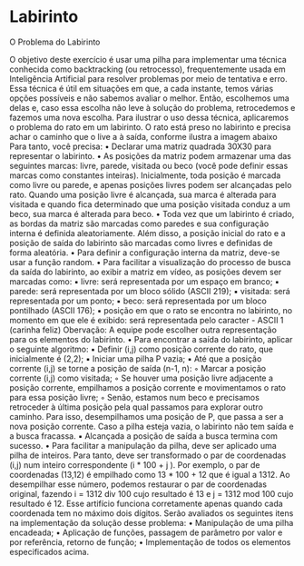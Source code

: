 # Labirinto
O Problema do Labirinto

O objetivo deste exercício é usar uma pilha para implementar uma técnica conhecida
como backtracking (ou retrocesso), frequentemente usada em Inteligência Artificial para
resolver problemas por meio de tentativa e erro. Essa técnica é útil em situações em que, 
a cada instante, temos várias opções possíveis e não sabemos avaliar o melhor. Então,
escolhemos uma delas e, caso essa escolha não leve à solução do problema,
retrocedemos e fazemos uma nova escolha.
Para ilustrar o uso dessa técnica, aplicaremos o problema do rato em um labirinto. O rato
está preso no labirinto e precisa achar o caminho que o live a à saída, conforme ilustra a
imagem abaixo
Para tanto, você precisa:
• Declarar uma matriz quadrada 30X30 para representar o labirinto.
• As posições da matriz podem armazenar uma das seguintes marcas: livre, parede,
visitada ou beco (você pode definir essas marcas como constantes inteiras).
Inicialmente, toda posição é marcada como livre ou parede, e apenas posições
livres podem ser alcançadas pelo rato. Quando uma posição livre é alcançada, sua
marca é alterada para visitada e quando fica determinado que uma posição
visitada conduz a um beco, sua marca é alterada para beco.
• Toda vez que um labirinto é criado, as bordas da matriz são marcadas como
paredes e sua configuração interna é definida aleatoriamente. Além disso, a
posição inicial do rato e a posição de saída do labirinto são marcadas como livres
e definidas de forma aleatória.
• Para definir a configuração interna da matriz, deve-se usar a função random.
• Para facilitar a visualização do processo de busca da saída do labirinto, ao exibir a
matriz em vídeo, as posições devem ser marcadas como:
▪ livre: será representada por um espaço em branco;
▪ parede: será representada por um bloco sólido (ASCII 219);
▪ visitada: será representada por um ponto;
▪ beco: será representada por um bloco pontilhado (ASCII 176);
▪ posição em que o rato se encontra no labirinto, no momento em que ele é
exibido: será representada pelo caracter - ASCII 1 (carinha feliz)
Obervação: A equipe pode escolher outra representação para os elementos do
labirinto.
• Para encontrar a saída do labirinto, aplicar o seguinte algoritmo:
▪ Definir (i,j) como posição corrente do rato, que inicialmente é (2,2);
▪ Iniciar uma pilha P vazia;
▪ Até que a posição corrente (i,j) se torne a posição de saída (n-1, n):
◦ Marcar a posição corrente (i,j) como visitada;
◦ Se houver uma posição livre adjacente a posição corrente,
empilhamos a posição corrente e movimentamos o rato para essa
posição livre;
◦ Senão, estamos num beco e precisamos retroceder à última
posição pela qual passamos para explorar outro caminho. Para
isso, desempilhamos uma posição de P, que passa a ser a nova
posição corrente. Caso a pilha esteja vazia, o labirinto não tem
saída e a busca fracassa.
▪ Alcançada a posição de saída a busca termina com sucesso.
• Para facilitar a manipulação da pilha, deve ser aplicado uma pilha de inteiros. Para
tanto, deve ser transformado o par de coordenadas (i,j) num inteiro
correspondente (i * 100 + j ). Por exemplo, o par de coordenadas (13,12) é
empilhado como 13 * 100 + 12 que é igual a 1312. Ao desempilhar esse número, 
podemos restaurar o par de coordenadas original, fazendo i = 1312 div 100 cujo
resultado é 13 e j = 1312 mod 100 cujo resultado é 12. Esse artifício funciona
corretamente apenas quando cada coordenada tem no máximo dois dígitos.
Serão avaliados os seguintes itens na implementação da solução desse problema:
• Manipulação de uma pilha encadeada;
• Aplicação de funções, passagem de parâmetro por valor e por referência, retorno
de função;
• Implementação de todos os elementos especificados acima.
